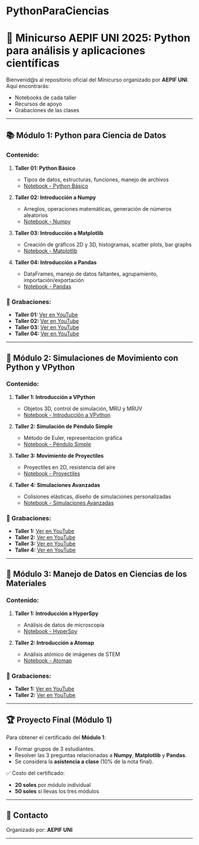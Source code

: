 # PythonParaCiencias

# 🐍 Minicurso AEPIF UNI 2025: Python para análisis y aplicaciones científicas

Bienvenid@s al repositorio oficial del Minicurso organizado por **AEPIF UNI**.  
Aquí encontrarás:
- Notebooks de cada taller
- Recursos de apoyo
- Grabaciones de las clases

---

## 📚 Módulo 1: Python para Ciencia de Datos

### Contenido:
1. **Taller 01: Python Básico**
   - Tipos de datos, estructuras, funciones, manejo de archivos
   - [Notebook - Python Básico](link_al_notebook_python_basico)

2. **Taller 02: Introducción a Numpy**
   - Arreglos, operaciones matemáticas, generación de números aleatorios
   - [Notebook - Numpy](link_al_notebook_numpy)

3. **Taller 03: Introducción a Matplotlib**
   - Creación de gráficos 2D y 3D, histogramas, scatter plots, bar graphs
   - [Notebook - Matplotlib](link_al_notebook_matplotlib)

4. **Taller 04: Introducción a Pandas**
   - DataFrames, manejo de datos faltantes, agrupamiento, importación/exportación
   - [Notebook - Pandas](link_al_notebook_pandas)

### 🎥 Grabaciones:
- **Taller 01:** [Ver en YouTube](link_video_taller01)
- **Taller 02:** [Ver en YouTube](link_video_taller02)
- **Taller 03:** [Ver en YouTube](link_video_taller03)
- **Taller 04:** [Ver en YouTube](link_video_taller04)

---

## 🧠 Módulo 2: Simulaciones de Movimiento con Python y VPython

### Contenido:
1. **Taller 1: Introducción a VPython**
   - Objetos 3D, control de simulación, MRU y MRUV
   - [Notebook - Introducción a VPython](link_al_notebook_vpython1)

2. **Taller 2: Simulación de Péndulo Simple**
   - Método de Euler, representación gráfica
   - [Notebook - Péndulo Simple](link_al_notebook_vpython2)

3. **Taller 3: Movimiento de Proyectiles**
   - Proyectiles en 2D, resistencia del aire
   - [Notebook - Proyectiles](link_al_notebook_vpython3)

4. **Taller 4: Simulaciones Avanzadas**
   - Colisiones elásticas, diseño de simulaciones personalizadas
   - [Notebook - Simulaciones Avanzadas](link_al_notebook_vpython4)

### 🎥 Grabaciones:
- **Taller 1:** [Ver en YouTube](link_video_vpython1)
- **Taller 2:** [Ver en YouTube](link_video_vpython2)
- **Taller 3:** [Ver en YouTube](link_video_vpython3)
- **Taller 4:** [Ver en YouTube](link_video_vpython4)

---

## 🧪 Módulo 3: Manejo de Datos en Ciencias de los Materiales

### Contenido:
1. **Taller 1: Introducción a HyperSpy**
   - Análisis de datos de microscopía
   - [Notebook - HyperSpy](link_al_notebook_hyperspy)

2. **Taller 2: Introducción a Atomap**
   - Análisis atómico de imágenes de STEM
   - [Notebook - Atomap](link_al_notebook_atomap)

### 🎥 Grabaciones:
- **Taller 1:** [Ver en YouTube](link_video_hyperspy)
- **Taller 2:** [Ver en YouTube](link_video_atomap)

---

## 🏆 Proyecto Final (Módulo 1)

Para obtener el certificado del **Módulo 1**:
- Formar grupos de 3 estudiantes.
- Resolver las 3 preguntas relacionadas a **Numpy**, **Matplotlib** y **Pandas**.
- Se considera la **asistencia a clase** (10% de la nota final).

✅ Costo del certificado:
- **20 soles** por módulo individual
- **50 soles** si llevas los tres módulos

---

## 📢 Contacto

Organizado por: **AEPIF UNI**  

---

